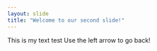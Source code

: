 ```yaml
---
layout: slide
title: "Welcome to our second slide!"
---
```

This is my text test
Use the left arrow to go back!
